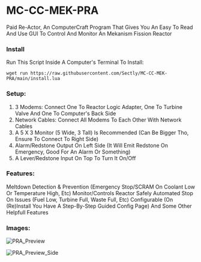 # MC-CC-MEK-PRA
Paid Re-Actor, An ComputerCraft Program That Gives You An Easy To Read And Use GUI To Control And Monitor An Mekanism Fission Reactor

### Install

Run This Script Inside A Computer's Terminal To Install:
```shell
wget run https://raw.githubusercontent.com/Sectly/MC-CC-MEK-PRA/main/install.lua
```

### Setup:
1. 3 Modems: Connect One To Reactor Logic Adapter, One To Turbine Valve And One To Computer's Back Side
2. Network Cables: Connect All Modems To Each Other With Network Cables
3. A 5 X 3 Monitor (5 Wide, 3 Tall) Is Recommended (Can Be Bigger Tho, Ensure To Connect To Right Side)
4. Alarm/Redstone Output On Left Side (It Will Emit Redstone On Emergency, Good For An Alarm Or Something)
5. A Lever/Redstone Input On Top To Turn It On/Off

### Features:
Meltdown Detection & Prevention (Emergency Stop/SCRAM On Coolant Low Or Temperature High, Etc)
Monitor/Controls Reactor Safely
Automated Stop On Issues (Fuel Low, Turbine Full, Waste Full, Etc)
Configurable (On (Re)Install You Have A Step-By-Step Guided Config Page)
And Some Other Helpfull Features

### Images:

![PRA_Preview](https://github.com/user-attachments/assets/bca3d22c-5522-4eac-932f-ea1d97f59fa9)

![PRA_Preview_Side](https://github.com/user-attachments/assets/55c9f7dd-6b5a-48c6-8aca-8710e8a58db1)
